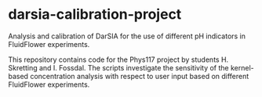 # darsia-calibration-project
Analysis and calibration of DarSIA for the use of different pH indicators in FluidFlower experiments.

This repository contains code for the Phys117 project by students H. Skretting and I. Fossdal.
The scripts investigate the sensitivity of the kernel-based concentration analysis with respect to user input based on different FluidFlower experiments.
